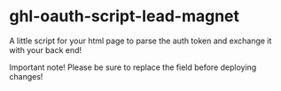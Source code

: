 # ghl-oauth-script-lead-magnet

A little script for your html page to parse the auth token and exchange it with your back end!

Important note! Please be sure to replace the field before deploying changes!
